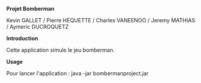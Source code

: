 **Projet Bomberman**

Kevin GALLET / Pierre HEQUETTE / Charles VANEENOO / Jeremy MATHIAS / Aymeric DUCROQUETZ

**Introduction**

Cette application simule le jeu bomberman.

**Usage**

Pour lancer l'application :
java -jar bombermanproject.jar

